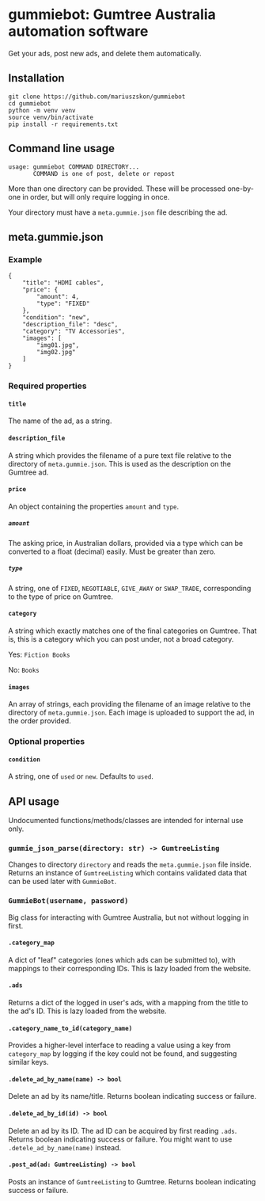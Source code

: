 # gummiebot: Gumtree Australia automation software

Get your ads, post new ads, and delete them automatically.

## Installation

    git clone https://github.com/mariuszskon/gummiebot
    cd gummiebot
    python -m venv venv
    source venv/bin/activate
    pip install -r requirements.txt

## Command line usage

    usage: gummiebot COMMAND DIRECTORY...
           COMMAND is one of post, delete or repost

More than one directory can be provided. These will be processed one-by-one in order, but will only require logging in once.

Your directory must have a `meta.gummie.json` file describing the ad.

## meta.gummie.json

### Example

    {
        "title": "HDMI cables",
        "price": {
            "amount": 4,
            "type": "FIXED"
        },
        "condition": "new",
        "description_file": "desc",
        "category": "TV Accessories",
        "images": [
            "img01.jpg",
            "img02.jpg"
        ]
    }

### Required properties

#### `title`

The name of the ad, as a string.

#### `description_file`

A string which provides the filename of a pure text file relative to the directory of `meta.gummie.json`. This is used as the description on the Gumtree ad.

#### `price`

An object containing the properties `amount` and `type`.

##### `amount`

The asking price, in Australian dollars, provided via a type which can be converted to a float (decimal) easily. Must be greater than zero.

##### `type`

A string, one of `FIXED`, `NEGOTIABLE`, `GIVE_AWAY` or `SWAP_TRADE`, corresponding to the type of price on Gumtree.

#### `category`

A string which exactly matches one of the final categories on Gumtree. That is, this is a category which you can post under, not a broad category.

Yes: `Fiction Books`

No: `Books`

#### `images`

An array of strings, each providing the filename of an image relative to the directory of `meta.gummie.json`. Each image is uploaded to support the ad, in the order provided.

### Optional properties

#### `condition`

A string, one of `used` or `new`. Defaults to `used`.

## API usage

Undocumented functions/methods/classes are intended for internal use only.

### `gummie_json_parse(directory: str) -> GumtreeListing`

Changes to directory `directory` and reads the `meta.gummie.json` file inside. Returns an instance of `GumtreeListing` which contains validated data that can be used later with `GummieBot`.

### `GummieBot(username, password)`

Big class for interacting with Gumtree Australia, but not without logging in first.

#### `.category_map`

A dict of "leaf" categories (ones which ads can be submitted to), with mappings to their corresponding IDs. This is lazy loaded from the website.

#### `.ads`

Returns a dict of the logged in user's ads, with a mapping from the title to the ad's ID. This is lazy loaded from the website.

#### `.category_name_to_id(category_name)`

Provides a higher-level interface to reading a value using a key from `category_map` by logging if the key could not be found, and suggesting similar keys.

#### `.delete_ad_by_name(name) -> bool`

Delete an ad by its name/title. Returns boolean indicating success or failure.

#### `.delete_ad_by_id(id) -> bool`

Delete an ad by its ID. The ad ID can be acquired by first reading `.ads`. Returns boolean indicating success or failure. You might want to use `.detele_ad_by_name(name)` instead.

#### `.post_ad(ad: GumtreeListing) -> bool`

Posts an instance of `GumtreeListing` to Gumtree. Returns boolean indicating success or failure.
